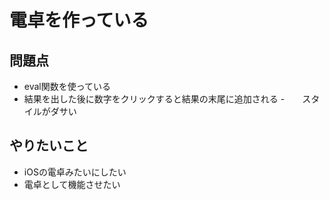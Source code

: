 # 電卓を作っている
## 問題点
- eval関数を使っている
- 結果を出した後に数字をクリックすると結果の末尾に追加される
-　　スタイルがダサい 
## やりたいこと
- iOSの電卓みたいにしたい
- 電卓として機能させたい
